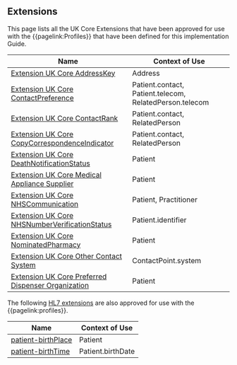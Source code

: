 ## Extensions

This page lists all the UK Core Extensions that have been approved for use with the {{pagelink:Profiles}} that have been defined for this implementation Guide.

| Name                                                                                                | Context of Use            |
|-----------------------------------------------------------------------------------------------------|---------------------------|
| [Extension UK Core AddressKey](https://simplifier.net/guide/UKCoreDevelopment2/ExtensionUKCore-AddressKey)                            | Address |
| [Extension UK Core ContactPreference](https://simplifier.net/guide/UKCoreDevelopment2/ExtensionUKCore-ContactPreference)                         | Patient.contact, Patient.telecom, RelatedPerson.telecom                 |
| [Extension UK Core ContactRank](https://simplifier.net/guide/UKCoreDevelopment2/ExtensionUKCore-ContactRank)                         | Patient.contact, RelatedPerson                 |
| [Extension UK Core CopyCorrespondenceIndicator](https://simplifier.net/guide/UKCoreDevelopment2/ExtensionUKCore-CopyCorrespondenceIndicator)                         | Patient.contact, RelatedPerson                 |
| [Extension UK Core DeathNotificationStatus](https://simplifier.net/guide/UKCoreDevelopment2/ExtensionUKCore-DeathNotificationStatus)           | Patient                   |
| [Extension UK Core Medical Appliance Supplier](https://simplifier.net/guide/UKCoreDevelopment2/Extension-UKCore-MedicalApplianceSupplier)                       | Patient                   |
| [Extension UK Core NHSCommunication](https://simplifier.net/guide/UKCoreDevelopment2/ExtensionUKCore-NHSCommunication)                        | Patient, Practitioner     |
| [Extension UK Core NHSNumberVerificationStatus](https://simplifier.net/guide/UKCoreDevelopment2/ExtensionUKCore-NHSNumberVerificationStatus)   | Patient.identifier        |
| [Extension UK Core NominatedPharmacy](https://simplifier.net/guide/UKCoreDevelopment2/ExtensionUKCore-NominatedPharmacy)                       | Patient                   |
| [Extension UK Core Other Contact System](https://simplifier.net/guide/UKCoreDevelopment2/ExtensionUKCore-OtherContactSystem)                       | ContactPoint.system                   |
| [Extension UK Core Preferred Dispenser Organization](https://simplifier.net/guide/UKCoreDevelopment2/ExtensionUKCore-PreferredDispenserOrganization)                       | Patient                   |


The following <a href="http://hl7.org/fhir/extensibility-registry.html" target="_blank">HL7 extensions</a> are also approved for use with the {{pagelink:profiles}}.



| Name                                                                                                | Context of Use            |
|-----------------------------------------------------------------------------------------------------|---------------------------|
| [patient-birthPlace](https://hl7.org/fhir/StructureDefinition/patient-birthPlace)                            | Patient |
| [patient-birthTime](http://hl7.org/fhir/StructureDefinition/patient-birthTime)               | Patient.birthDate        |


 